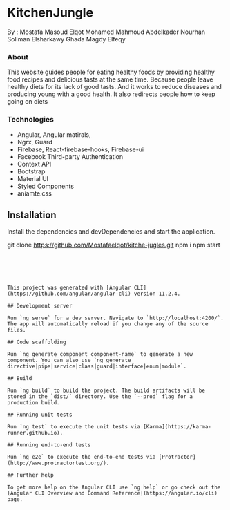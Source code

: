 # KitchenJungle

By : 
Mostafa Masoud Elqot
Mohamed Mahmoud Abdelkader
Nourhan Soliman Elsharkawy
Ghada Magdy Elfeqy

### About

This website guides people for eating healthy foods by providing healthy food recipes
and delicious tasts at the same time. Because people leave healthy diets for its lack of
good tasts. And it works to reduce diseases and producing young with a good health.
It also redirects people how to keep going on diets

### Technologies

- Angular, Angular matirals, 
- Ngrx, Guard
- Firebase, React-firebase-hooks, Firebase-ui
-  Facebook Third-party Authentication
- Context API
- Bootstrap
- Material UI
- Styled Components
- aniamte.css

## Installation



Install the dependencies and devDependencies and start the application.


git clone https://github.com/Mostafaelqot/kitche-jugles.git
npm i
npm start
```





This project was generated with [Angular CLI](https://github.com/angular/angular-cli) version 11.2.4.

## Development server

Run `ng serve` for a dev server. Navigate to `http://localhost:4200/`. The app will automatically reload if you change any of the source files.

## Code scaffolding

Run `ng generate component component-name` to generate a new component. You can also use `ng generate directive|pipe|service|class|guard|interface|enum|module`.

## Build

Run `ng build` to build the project. The build artifacts will be stored in the `dist/` directory. Use the `--prod` flag for a production build.

## Running unit tests

Run `ng test` to execute the unit tests via [Karma](https://karma-runner.github.io).

## Running end-to-end tests

Run `ng e2e` to execute the end-to-end tests via [Protractor](http://www.protractortest.org/).

## Further help

To get more help on the Angular CLI use `ng help` or go check out the [Angular CLI Overview and Command Reference](https://angular.io/cli) page.

